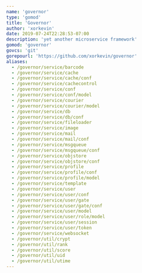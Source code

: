 ```yaml
---
name: 'governor'
type: 'gomod'
title: 'Governor'
author: 'xorkevin'
date: 2019-07-24T22:28:53-07:00
description: 'yet another microservice framework'
gomod: 'governor'
govcs: 'git'
gorepourl: 'https://github.com/xorkevin/governor'
aliases:
  - /governor/service/barcode
  - /governor/service/cache
  - /governor/service/cache/conf
  - /governor/service/cachecontrol
  - /governor/service/conf
  - /governor/service/conf/model
  - /governor/service/courier
  - /governor/service/courier/model
  - /governor/service/db
  - /governor/service/db/conf
  - /governor/service/fileloader
  - /governor/service/image
  - /governor/service/mail
  - /governor/service/mail/conf
  - /governor/service/msgqueue
  - /governor/service/msgqueue/conf
  - /governor/service/objstore
  - /governor/service/objstore/conf
  - /governor/service/profile
  - /governor/service/profile/conf
  - /governor/service/profile/model
  - /governor/service/template
  - /governor/service/user
  - /governor/service/user/conf
  - /governor/service/user/gate
  - /governor/service/user/gate/conf
  - /governor/service/user/model
  - /governor/service/user/role/model
  - /governor/service/user/session
  - /governor/service/user/token
  - /governor/service/websocket
  - /governor/util/crypt
  - /governor/util/rank
  - /governor/util/score
  - /governor/util/uid
  - /governor/util/utime
---
```

